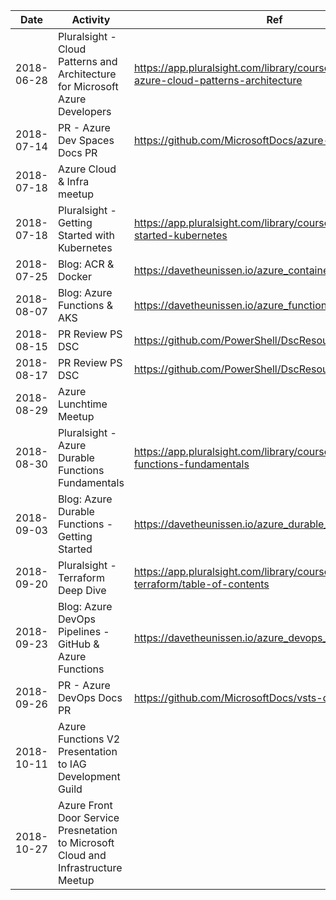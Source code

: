 Date | Activity | Ref
--- | --- | ---
2018-06-28  | Pluralsight - Cloud Patterns and Architecture for Microsoft Azure Developers | https://app.pluralsight.com/library/courses/microsoft-azure-cloud-patterns-architecture
2018-07-14  | PR - Azure Dev Spaces Docs PR | https://github.com/MicrosoftDocs/azure-docs/pull/11723 
2018-07-18  | Azure Cloud & Infra meetup |
2018-07-18  | Pluralsight - Getting Started with Kubernetes | https://app.pluralsight.com/library/courses/getting-started-kubernetes
2018-07-25  | Blog: ACR & Docker | https://davetheunissen.io/azure_container_registry/
2018-08-07  | Blog: Azure Functions & AKS | https://davetheunissen.io/azure_functions_acr_and_k8s/
2018-08-15  | PR Review PS DSC | https://github.com/PowerShell/DscResource.Tests/pull/285 
2018-08-17  | PR Review PS DSC | https://github.com/PowerShell/DscResource.Tests/pull/271
2018-08-29  | Azure Lunchtime Meetup |
2018-08-30  | Pluralsight - Azure Durable Functions Fundamentals | https://app.pluralsight.com/library/courses/azure-durable-functions-fundamentals
2018-09-03  | Blog: Azure Durable Functions - Getting Started | https://davetheunissen.io/azure_durable_functions/
2018-09-20  | Pluralsight - Terraform Deep Dive | https://app.pluralsight.com/library/courses/deep-dive-terraform/table-of-contents
2018-09-23  | Blog: Azure DevOps Pipelines - GitHub & Azure Functions | https://davetheunissen.io/azure_devops_pipelines/
2018-09-26  | PR - Azure DevOps Docs PR | https://github.com/MicrosoftDocs/vsts-docs/pull/1868
2018-10-11  | Azure Functions V2 Presentation to IAG Development Guild
2018-10-27  | Azure Front Door Service Presnetation to Microsoft Cloud and Infrastructure Meetup |   
